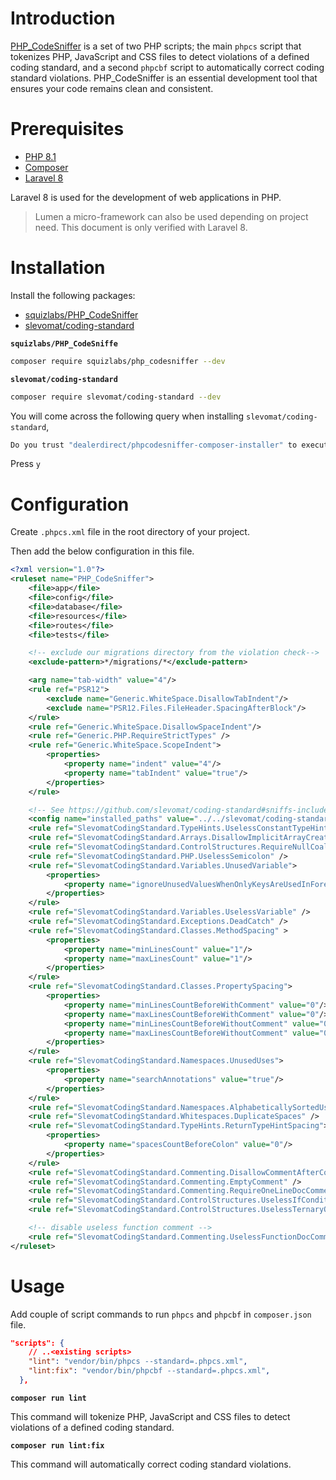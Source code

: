 # Introduction

[PHP_CodeSniffer](https://github.com/squizlabs/PHP_CodeSniffer) is a set of two PHP scripts; the main `phpcs` script that tokenizes PHP, JavaScript and CSS files to detect violations of a defined coding standard, and a second `phpcbf` script to automatically correct coding standard violations. PHP_CodeSniffer is an essential development tool that ensures your code remains clean and consistent.

# Prerequisites

- [PHP 8.1](https://www.php.net/releases/8.1/en.php)
- [Composer](https://getcomposer.org/)
- [Laravel 8](https://laravel.com/docs/8.x/releases)

Laravel 8 is used for the development of web applications in PHP.

> Lumen a micro-framework can also be used depending on project need. This document is only verified with Laravel 8.

# Installation

Install the following packages:

- [squizlabs/PHP_CodeSniffer](https://github.com/squizlabs/PHP_CodeSniffer)
- [slevomat/coding-standard](https://github.com/slevomat/coding-standard)

**`squizlabs/PHP_CodeSniffe`**

```sh
composer require squizlabs/php_codesniffer --dev
```

**`slevomat/coding-standard`**

```sh
composer require slevomat/coding-standard --dev
```

You will come across the following query when installing `slevomat/coding-standard`,

```sh
Do you trust "dealerdirect/phpcodesniffer-composer-installer" to execute code and wish to enable it now? (writes "allow-plugins" to composer.json) [y,n,d,?]
```

Press `y`

# Configuration

Create `.phpcs.xml` file in the root directory of your project.

Then add the below configuration in this file.

```xml
<?xml version="1.0"?>
<ruleset name="PHP_CodeSniffer">
    <file>app</file>
    <file>config</file>
    <file>database</file>
    <file>resources</file>
    <file>routes</file>
    <file>tests</file>

    <!-- exclude our migrations directory from the violation check-->
    <exclude-pattern>*/migrations/*</exclude-pattern>

	<arg name="tab-width" value="4"/>
	<rule ref="PSR12">
		<exclude name="Generic.WhiteSpace.DisallowTabIndent"/>
        <exclude name="PSR12.Files.FileHeader.SpacingAfterBlock"/>
	</rule>
	<rule ref="Generic.WhiteSpace.DisallowSpaceIndent"/>
    <rule ref="Generic.PHP.RequireStrictTypes" />
	<rule ref="Generic.WhiteSpace.ScopeIndent">
		<properties>
			<property name="indent" value="4"/>
			<property name="tabIndent" value="true"/>
		</properties>
	</rule>

	<!-- See https://github.com/slevomat/coding-standard#sniffs-included-in-this-standard -->
	<config name="installed_paths" value="../../slevomat/coding-standard"/>
	<rule ref="SlevomatCodingStandard.TypeHints.UselessConstantTypeHint" />
	<rule ref="SlevomatCodingStandard.Arrays.DisallowImplicitArrayCreation" />
	<rule ref="SlevomatCodingStandard.ControlStructures.RequireNullCoalesceOperator" />
	<rule ref="SlevomatCodingStandard.PHP.UselessSemicolon" />
	<rule ref="SlevomatCodingStandard.Variables.UnusedVariable">
		<properties>
			<property name="ignoreUnusedValuesWhenOnlyKeysAreUsedInForeach" value="true" />
		</properties>
	</rule>
	<rule ref="SlevomatCodingStandard.Variables.UselessVariable" />
	<rule ref="SlevomatCodingStandard.Exceptions.DeadCatch" />
	<rule ref="SlevomatCodingStandard.Classes.MethodSpacing" >
		<properties>
			<property name="minLinesCount" value="1"/>
			<property name="maxLinesCount" value="1"/>
		</properties>
	</rule>
	<rule ref="SlevomatCodingStandard.Classes.PropertySpacing">
		<properties>
			<property name="minLinesCountBeforeWithComment" value="0"/>
			<property name="maxLinesCountBeforeWithComment" value="0"/>
			<property name="minLinesCountBeforeWithoutComment" value="0"/>
			<property name="maxLinesCountBeforeWithoutComment" value="0"/>
		</properties>
	</rule>
	<rule ref="SlevomatCodingStandard.Namespaces.UnusedUses">
		<properties>
			<property name="searchAnnotations" value="true"/>
		</properties>
	</rule>
	<rule ref="SlevomatCodingStandard.Namespaces.AlphabeticallySortedUses" />
	<rule ref="SlevomatCodingStandard.Whitespaces.DuplicateSpaces" />
	<rule ref="SlevomatCodingStandard.TypeHints.ReturnTypeHintSpacing">
		<properties>
			<property name="spacesCountBeforeColon" value="0"/>
		</properties>
	</rule>
	<rule ref="SlevomatCodingStandard.Commenting.DisallowCommentAfterCode" />
	<rule ref="SlevomatCodingStandard.Commenting.EmptyComment" />
	<rule ref="SlevomatCodingStandard.Commenting.RequireOneLineDocComment" />
	<rule ref="SlevomatCodingStandard.ControlStructures.UselessIfConditionWithReturn" />
	<rule ref="SlevomatCodingStandard.ControlStructures.UselessTernaryOperator" />

    <!-- disable useless function comment -->
    <rule ref="SlevomatCodingStandard.Commenting.UselessFunctionDocComment" />
</ruleset>
```

# Usage

Add couple of script commands to run `phpcs` and `phpcbf` in `composer.json` file.

```json
"scripts": {
    // ..<existing scripts>
    "lint": "vendor/bin/phpcs --standard=.phpcs.xml",
    "lint:fix": "vendor/bin/phpcbf --standard=.phpcs.xml",
  },
```

**`composer run lint`**

This command will tokenize PHP, JavaScript and CSS files to detect violations of a defined coding standard.

**`composer run lint:fix`**

This command will automatically correct coding standard violations.
